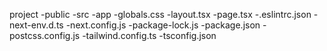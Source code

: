 project
  -public
  -src
    -app
      -globals.css
      -layout.tsx
      -page.tsx
  -.eslintrc.json
  -next-env.d.ts
  -next.config.js
  -package-lock.js
  -package.json
  -postcss.config.js
  -tailwind.config.ts
  -tsconfig.json